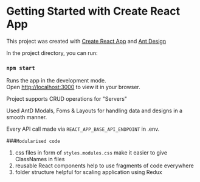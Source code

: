 # Getting Started with Create React App

This project was created with [Create React App](https://github.com/facebook/create-react-app) 
and [Ant Design](https://ant.design/)

In the project directory, you can run:

### `npm start`

Runs the app in the development mode.\
Open [http://localhost:3000](http://localhost:3000) to view it in your browser.

Project supports CRUD operations for "Servers"

Used AntD Modals, Foms & Layouts for handling data and designs in a smooth manner.

Every API call made via `REACT_APP_BASE_API_ENDPOINT` in .env.

###`Modularised code` 
1. css files in form of `styles.modules.css` make it easier to give ClassNames in files
2. reusable React components help to use fragments of code everywhere
3. folder structure helpful for scaling application using Redux
